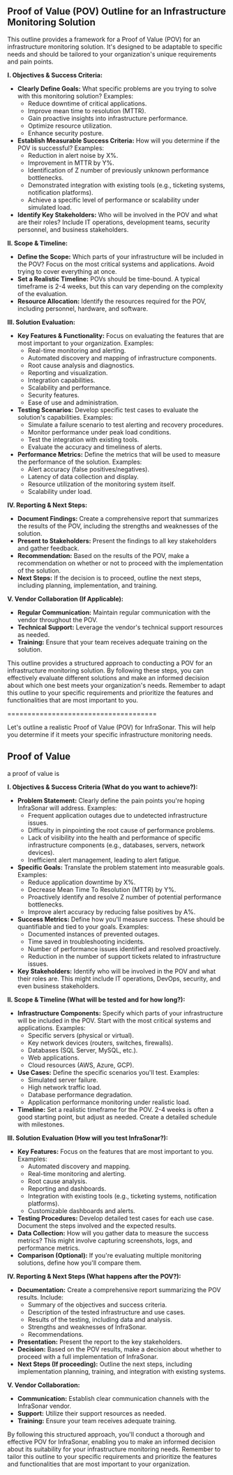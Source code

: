 


## Proof of Value (POV) Outline for an Infrastructure Monitoring Solution

This outline provides a framework for a Proof of Value (POV) for an infrastructure monitoring solution.  It's designed to be adaptable to specific needs and should be tailored to your organization's unique requirements and pain points.

**I. Objectives & Success Criteria:**

*   **Clearly Define Goals:** What specific problems are you trying to solve with this monitoring solution?  Examples:
    *   Reduce downtime of critical applications.
    *   Improve mean time to resolution (MTTR).
    *   Gain proactive insights into infrastructure performance.
    *   Optimize resource utilization.
    *   Enhance security posture.
*   **Establish Measurable Success Criteria:** How will you determine if the POV is successful? Examples:
    *   Reduction in alert noise by X%.
    *   Improvement in MTTR by Y%.
    *   Identification of Z number of previously unknown performance bottlenecks.
    *   Demonstrated integration with existing tools (e.g., ticketing systems, notification platforms).
    *   Achieve a specific level of performance or scalability under simulated load.
*   **Identify Key Stakeholders:** Who will be involved in the POV and what are their roles?  Include IT operations, development teams, security personnel, and business stakeholders.

**II. Scope & Timeline:**

*   **Define the Scope:** Which parts of your infrastructure will be included in the POV?  Focus on the most critical systems and applications.  Avoid trying to cover everything at once.
*   **Set a Realistic Timeline:**  POVs should be time-bound.  A typical timeframe is 2-4 weeks, but this can vary depending on the complexity of the evaluation.
*   **Resource Allocation:**  Identify the resources required for the POV, including personnel, hardware, and software.

**III. Solution Evaluation:**

*   **Key Features & Functionality:**  Focus on evaluating the features that are most important to your organization.  Examples:
    *   Real-time monitoring and alerting.
    *   Automated discovery and mapping of infrastructure components.
    *   Root cause analysis and diagnostics.
    *   Reporting and visualization.
    *   Integration capabilities.
    *   Scalability and performance.
    *   Security features.
    *   Ease of use and administration.
*   **Testing Scenarios:**  Develop specific test cases to evaluate the solution's capabilities.  Examples:
    *   Simulate a failure scenario to test alerting and recovery procedures.
    *   Monitor performance under peak load conditions.
    *   Test the integration with existing tools.
    *   Evaluate the accuracy and timeliness of alerts.
*   **Performance Metrics:**  Define the metrics that will be used to measure the performance of the solution.  Examples:
    *   Alert accuracy (false positives/negatives).
    *   Latency of data collection and display.
    *   Resource utilization of the monitoring system itself.
    *   Scalability under load.

**IV. Reporting & Next Steps:**

*   **Document Findings:**  Create a comprehensive report that summarizes the results of the POV, including the strengths and weaknesses of the solution.
*   **Present to Stakeholders:**  Present the findings to all key stakeholders and gather feedback.
*   **Recommendation:**  Based on the results of the POV, make a recommendation on whether or not to proceed with the implementation of the solution.
*   **Next Steps:**  If the decision is to proceed, outline the next steps, including planning, implementation, and training.

**V.  Vendor Collaboration (If Applicable):**

*   **Regular Communication:**  Maintain regular communication with the vendor throughout the POV.
*   **Technical Support:**  Leverage the vendor's technical support resources as needed.
*   **Training:**  Ensure that your team receives adequate training on the solution.

This outline provides a structured approach to conducting a POV for an infrastructure monitoring solution. By following these steps, you can effectively evaluate different solutions and make an informed decision about which one best meets your organization's needs. Remember to adapt this outline to your specific requirements and prioritize the features and functionalities that are most important to you.


=====================================

Let's outline a realistic Proof of Value (POV) for InfraSonar.  This will help you determine if it meets your specific infrastructure monitoring needs.



## Proof of Value


a proof of value is

**I. Objectives & Success Criteria (What do you want to achieve?):**

*   **Problem Statement:**  Clearly define the pain points you're hoping InfraSonar will address.  Examples:
    *   Frequent application outages due to undetected infrastructure issues.
    *   Difficulty in pinpointing the root cause of performance problems.
    *   Lack of visibility into the health and performance of specific infrastructure components (e.g., databases, servers, network devices).
    *   Inefficient alert management, leading to alert fatigue.
*   **Specific Goals:** Translate the problem statement into measurable goals. Examples:
    *   Reduce application downtime by X%.
    *   Decrease Mean Time To Resolution (MTTR) by Y%.
    *   Proactively identify and resolve Z number of potential performance bottlenecks.
    *   Improve alert accuracy by reducing false positives by A%.
*   **Success Metrics:** Define how you'll measure success.  These should be quantifiable and tied to your goals. Examples:
    *   Documented instances of prevented outages.
    *   Time saved in troubleshooting incidents.
    *   Number of performance issues identified and resolved proactively.
    *   Reduction in the number of support tickets related to infrastructure issues.
*   **Key Stakeholders:** Identify who will be involved in the POV and what their roles are. This might include IT operations, DevOps, security, and even business stakeholders.

**II. Scope & Timeline (What will be tested and for how long?):**

*   **Infrastructure Components:**  Specify which parts of your infrastructure will be included in the POV.  Start with the most critical systems and applications.  Examples:
    *   Specific servers (physical or virtual).
    *   Key network devices (routers, switches, firewalls).
    *   Databases (SQL Server, MySQL, etc.).
    *   Web applications.
    *   Cloud resources (AWS, Azure, GCP).
*   **Use Cases:** Define the specific scenarios you'll test. Examples:
    *   Simulated server failure.
    *   High network traffic load.
    *   Database performance degradation.
    *   Application performance monitoring under realistic load.
*   **Timeline:** Set a realistic timeframe for the POV.  2-4 weeks is often a good starting point, but adjust as needed.  Create a detailed schedule with milestones.

**III. Solution Evaluation (How will you test InfraSonar?):**

*   **Key Features:** Focus on the features that are most important to you. Examples:
    *   Automated discovery and mapping.
    *   Real-time monitoring and alerting.
    *   Root cause analysis.
    *   Reporting and dashboards.
    *   Integration with existing tools (e.g., ticketing systems, notification platforms).
    *   Customizable dashboards and alerts.
*   **Testing Procedures:** Develop detailed test cases for each use case.  Document the steps involved and the expected results.
*   **Data Collection:** How will you gather data to measure the success metrics?  This might involve capturing screenshots, logs, and performance metrics.
*   **Comparison (Optional):** If you're evaluating multiple monitoring solutions, define how you'll compare them.

**IV. Reporting & Next Steps (What happens after the POV?):**

*   **Documentation:** Create a comprehensive report summarizing the POV results. Include:
    *   Summary of the objectives and success criteria.
    *   Description of the tested infrastructure and use cases.
    *   Results of the testing, including data and analysis.
    *   Strengths and weaknesses of InfraSonar.
    *   Recommendations.
*   **Presentation:** Present the report to the key stakeholders.
*   **Decision:** Based on the POV results, make a decision about whether to proceed with a full implementation of InfraSonar.
*   **Next Steps (If proceeding):** Outline the next steps, including implementation planning, training, and integration with existing systems.

**V. Vendor Collaboration:**

*   **Communication:** Establish clear communication channels with the InfraSonar vendor.
*   **Support:**  Utilize their support resources as needed.
*   **Training:**  Ensure your team receives adequate training.

By following this structured approach, you'll conduct a thorough and effective POV for InfraSonar, enabling you to make an informed decision about its suitability for your infrastructure monitoring needs. Remember to tailor this outline to your specific requirements and prioritize the features and functionalities that are most important to your organization.